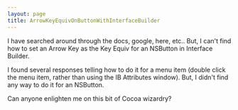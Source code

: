 ```yaml
---
layout: page
title: ArrowKeyEquivOnButtonWithInterfaceBuilder
---
```




I have searched around through the docs, google, here, etc..  But, I can't find how to set an Arrow Key as the Key Equiv for an NSButton in Interface Builder.

I found several responses telling how to do it for a menu item (double click the menu item, rather than using the IB Attributes window).    But, I didn't find any way to do it for an NSButton.

Can anyone enlighten me on this bit of Cocoa wizardry?

